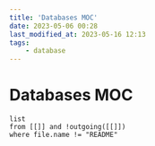```yaml
---
title: 'Databases MOC'
date: 2023-05-06 00:28
last_modified_at: 2023-05-16 12:13
tags:
    - database
---
```


# Databases MOC

```dataview
list
from [[]] and !outgoing([[]])
where file.name != "README"
```
